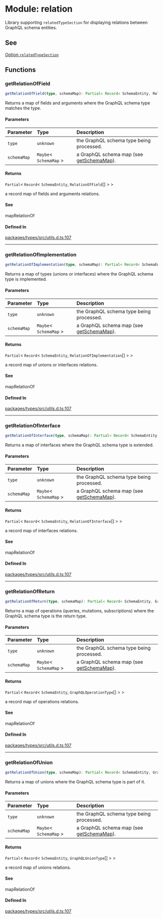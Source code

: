# Module: relation

Library supporting `relatedTypeSection` for displaying relations between GraphQL schema entities.

## See

[Option `relatedTypeSection`](https://graphql-markdown.github.io/docs/settings#printtypeoptions)

## Functions

### getRelationOfField

```ts
getRelationOfField(type, schemaMap): Partial< Record< SchemaEntity, RelationOfField[] > >
```

Returns a map of fields and arguments where the GraphQL schema type matches the type.

#### Parameters

| Parameter   | Type                     | Description                                                               |
| :---------- | :----------------------- | :------------------------------------------------------------------------ |
| `type`      | `unknown`                | the GraphQL schema type being processed.                                  |
| `schemaMap` | `Maybe`\< `SchemaMap` \> | a GraphQL schema map (see [getSchemaMap](introspection.md#getschemamap)). |

#### Returns

`Partial`\< `Record`\< `SchemaEntity`, `RelationOfField`[] \> \>

a record map of fields and arguments relations.

#### See

mapRelationOf

#### Defined In

[packages/types/src/utils.d.ts:107](https://github.com/graphql-markdown/graphql-markdown/blob/main/packages/types/src/utils.d.ts#L107)

---

### getRelationOfImplementation

```ts
getRelationOfImplementation(type, schemaMap): Partial< Record< SchemaEntity, RelationOfImplementation[] > >
```

Returns a map of types (unions or interfaces) where the GraphQL schema type is implemented.

#### Parameters

| Parameter   | Type                     | Description                                                               |
| :---------- | :----------------------- | :------------------------------------------------------------------------ |
| `type`      | `unknown`                | the GraphQL schema type being processed.                                  |
| `schemaMap` | `Maybe`\< `SchemaMap` \> | a GraphQL schema map (see [getSchemaMap](introspection.md#getschemamap)). |

#### Returns

`Partial`\< `Record`\< `SchemaEntity`, `RelationOfImplementation`[] \> \>

a record map of unions or interfaces relations.

#### See

mapRelationOf

#### Defined In

[packages/types/src/utils.d.ts:107](https://github.com/graphql-markdown/graphql-markdown/blob/main/packages/types/src/utils.d.ts#L107)

---

### getRelationOfInterface

```ts
getRelationOfInterface(type, schemaMap): Partial< Record< SchemaEntity, RelationOfInterface[] > >
```

Returns a map of interfaces where the GraphQL schema type is extended.

#### Parameters

| Parameter   | Type                     | Description                                                               |
| :---------- | :----------------------- | :------------------------------------------------------------------------ |
| `type`      | `unknown`                | the GraphQL schema type being processed.                                  |
| `schemaMap` | `Maybe`\< `SchemaMap` \> | a GraphQL schema map (see [getSchemaMap](introspection.md#getschemamap)). |

#### Returns

`Partial`\< `Record`\< `SchemaEntity`, `RelationOfInterface`[] \> \>

a record map of interfaces relations.

#### See

mapRelationOf

#### Defined In

[packages/types/src/utils.d.ts:107](https://github.com/graphql-markdown/graphql-markdown/blob/main/packages/types/src/utils.d.ts#L107)

---

### getRelationOfReturn

```ts
getRelationOfReturn(type, schemaMap): Partial< Record< SchemaEntity, GraphQLOperationType[] > >
```

Returns a map of operations (queries, mutations, subscriptions) where the GraphQL schema type is the return type.

#### Parameters

| Parameter   | Type                     | Description                                                               |
| :---------- | :----------------------- | :------------------------------------------------------------------------ |
| `type`      | `unknown`                | the GraphQL schema type being processed.                                  |
| `schemaMap` | `Maybe`\< `SchemaMap` \> | a GraphQL schema map (see [getSchemaMap](introspection.md#getschemamap)). |

#### Returns

`Partial`\< `Record`\< `SchemaEntity`, `GraphQLOperationType`[] \> \>

a record map of operations relations.

#### See

mapRelationOf

#### Defined In

[packages/types/src/utils.d.ts:107](https://github.com/graphql-markdown/graphql-markdown/blob/main/packages/types/src/utils.d.ts#L107)

---

### getRelationOfUnion

```ts
getRelationOfUnion(type, schemaMap): Partial< Record< SchemaEntity, GraphQLUnionType[] > >
```

Returns a map of unions where the GraphQL schema type is part of it.

#### Parameters

| Parameter   | Type                     | Description                                                               |
| :---------- | :----------------------- | :------------------------------------------------------------------------ |
| `type`      | `unknown`                | the GraphQL schema type being processed.                                  |
| `schemaMap` | `Maybe`\< `SchemaMap` \> | a GraphQL schema map (see [getSchemaMap](introspection.md#getschemamap)). |

#### Returns

`Partial`\< `Record`\< `SchemaEntity`, `GraphQLUnionType`[] \> \>

a record map of unions relations.

#### See

mapRelationOf

#### Defined In

[packages/types/src/utils.d.ts:107](https://github.com/graphql-markdown/graphql-markdown/blob/main/packages/types/src/utils.d.ts#L107)

